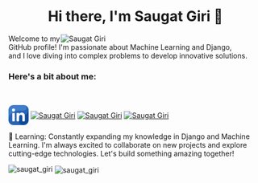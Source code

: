 
<h1 id="header" align="center">Hi there, I'm Saugat Giri 👋</h1>
<img width="400" align = "right" src="https://media3.giphy.com/media/v1.Y2lkPTc5MGI3NjExMGJyY3k2amZvcTgzMHM0MHB3ZGZ4ZzV1dGNsZTJ3ejc3em55cjFjZyZlcD12MV9pbnRlcm5hbF9naWZfYnlfaWQmY3Q9Zw/Y4ak9Ki2GZCbJxAnJD/giphy.webp" alt="Saugat Giri" /> 
Welcome to my GitHub profile! I'm passionate about Machine Learning and Django,<br> and I love diving into complex problems to develop innovative solutions.<br>

<h3 align="left">Here's a bit about me:</h3>

<br>

<p align="left">
<a href="https://www.linkedin.com/in/saugat-giri-a46299281/" target="blank"><img align="center" src="linkedin.png" alt="Saugat Giri" height="40" width="40" /></a>
<a href="https://www.instagram.com/saugat_giri0/" target="blank"><img align="center" src="https://raw.githubusercontent.com/rahuldkjain/github-profile-readme-generator/master/src/images/icons/Social/instagram.svg" alt="Saugat Giri" height="30" width="40" /></a>
<a href="https://www.hackerrank.com/profile/saugatgiri1070" target="blank"><img align="center" src="https://raw.githubusercontent.com/rahuldkjain/github-profile-readme-generator/master/src/images/icons/Social/hackerrank.svg" alt="Saugat Giri" height="30" width="40" /></a>
<a href="https://leetcode.com/u/saugat1070/" target="blank"><img align="center" src="https://raw.githubusercontent.com/rahuldkjain/github-profile-readme-generator/master/src/images/icons/Social/leet-code.svg" alt="Saugat Giri" height="30" width="40" /></a>
</p>
🌱 Learning: Constantly expanding my knowledge in Django and Machine Learning.
I'm always excited to collaborate on new projects and explore cutting-edge technologies. Let's build something amazing together!



<p><img align="left" src="https://github-readme-stats.vercel.app/api/top-langs?username=saugat1070&show_icons=true&locale=en&layout=compact" alt="saugat_giri" /></p>

<p>&nbsp;<img align="center" src="https://github-readme-stats.vercel.app/api?username=saugat1070&show_icons=true&locale=en" alt="saugat_giri" /></p>

